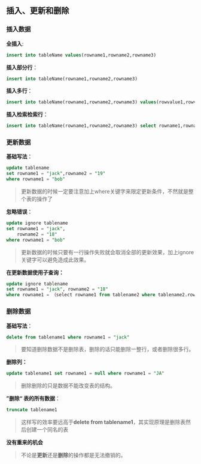 ## 插入、更新和删除

### 插入数据

**全插入**:

```sql
insert into tableName values(rowname1,rowname2,rowname3)
```

**插入部分行**：

```sql
insert into tableName(rowname1,rowname2,rowname3) 								values(rowvalue1,rowvalue2,rowvalue3)
```

**插入多行**：

```sql
insert into tableName(rowname1,rowname2,rowname3) values(rowvalue1,rowvalue2,rowvalue3),(rowvalue1,rowvalue2,rowvalue3)
```

**插入检索检索行**：

```sql
insert into tableName(rowname1,rowname2,rowname3) select rowname1,rowname2,rowname3 from  tableName
```

### 更新数据

**基础写法**：

```sql
update tablename
set rowname1 = "jack",rowname2 = "19"
where rowname1 = "bob"
```

> 更新数据的时候一定要注意加上where关键字来限定更新条件，不然就是整个表的操作了

**忽略错误**：

```sql
update ignore tablename
set rowname1 = "jack",
	rowname2 = "18"
where rowname1 = "bob"
```

> 更新数据的时候只要有一行操作失败就会取消全部的更新效果，加上ignore关键字可以避免造成此效果。

**在更新数据使用子查询：**

```sql
update ignore tablename
set rowname1 = "jack", rowname2 = "18"
where rowname1 = （select rowname1 from tablename2 where tablename2.rowname2 = "19"）
```

### 删除数据

**基础写法**：

```sql
delete from tablename1 where rowname1 = "jack"
```

> 要知道删除数据不是删除表，删除的话只能删除一整行，或者删除很多行。

**删除列：**

```sql
update tablename1 set rowname1 = null where rowname1 = "JA"
```

> 删除删除的只是数据不能改变表的结构。

**”删除“ 表的所有数据**：

```sql
truncate tablename1
```

> 这样写的效率要远高于**delete from tablename1**，其实现原理是删除表然后创建一个同名的表

**没有重来的机会**

> 不论是**更新**还是**删除**的操作都是无法撤销的。


